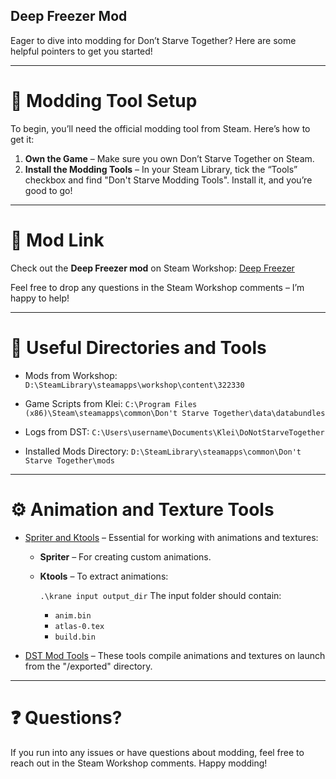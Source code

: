 ## Deep Freezer Mod
Eager to dive into modding for Don’t Starve Together? Here are some helpful pointers to get you started!

---

# 🎨 Modding Tool Setup
To begin, you’ll need the official modding tool from Steam. Here’s how to get it:

1. **Own the Game** – Make sure you own Don’t Starve Together on Steam.
2. **Install the Modding Tools** – In your Steam Library, tick the “Tools” checkbox and find "Don't Starve Modding Tools". Install it, and you’re good to go!

---

# 🔗 Mod Link
Check out the **Deep Freezer mod** on Steam Workshop:
[Deep Freezer](https://steamcommunity.com/sharedfiles/filedetails/?id=3426670300)

Feel free to drop any questions in the Steam Workshop comments – I’m happy to help!

---

# 🔧 Useful Directories and Tools
- Mods from Workshop:
`D:\SteamLibrary\steamapps\workshop\content\322330`

- Game Scripts from Klei:
`C:\Program Files (x86)\Steam\steamapps\common\Don't Starve Together\data\databundles`

- Logs from DST:
`C:\Users\username\Documents\Klei\DoNotStarveTogether`

- Installed Mods Directory:
`D:\SteamLibrary\steamapps\common\Don't Starve Together\mods`

---

# ⚙️ Animation and Texture Tools
- [Spriter and Ktools](https://github.com/ZzzzzzzSkyward/DSTmodutils) – Essential for working with animations and textures:

  - **Spriter** – For creating custom animations.
  - **Ktools** – To extract animations:

    `.\krane input output_dir`
    The input folder should contain:
    - `anim.bin`
    - `atlas-0.tex`
    - `build.bin`
- [DST Mod Tools](https://steamdb.info/app/245850/info/) – These tools compile animations and textures on launch from the "/exported" directory.

---

# ❓ Questions?
If you run into any issues or have questions about modding, feel free to reach out in the Steam Workshop comments. Happy modding!
